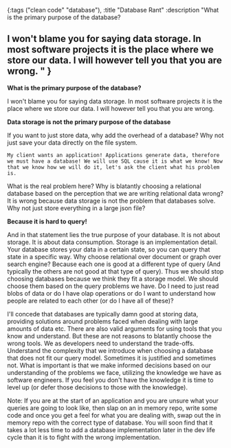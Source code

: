 {:tags ("clean code" "database"), :title "Database Rant"
 :description
 "What is the primary purpose of the database?

  I won't blame you for saying data storage. In most software projects it is the place where we store our data. I will however tell you that you are wrong. "
}
-----
**What is the primary purpose of the database?**

I won't blame you for saying data storage. In most software projects it is the place where we store our data. I will however tell you that you are wrong. 

**Data storage is not the primary purpose of the database**

If you want to just store data, why add the overhead of a database? Why not just save your data directly on the file system. 

`My client wants an application! Applications generate data, therefore we must have a database! We will use SQL cause it is what we know! Now that we know how we will do it, let's ask the client what his problem is.`

What is the real problem here? Why is blatantly choosing a relational database based on the perception that we are writing relational data wrong? It is wrong because data storage is not the problem that databases solve. Why not just store everything in a large json file?

**Because it is hard to query!**

And in that statement lies the true purpose of your database. It is not about storage. It is about data consumption. Storage is an implementation detail. Your database stores your data in a certain state, so you can query that state in a specific way. Why choose relational over document or graph over search engine? Because each one is good at a different type of query (And typically the others are not good at that type of query). Thus we should stop choosing databases because we think they fit a storage model. We should choose them based on the query problems we have. Do I need to just read blobs of data or do I have olap operations or do I want to understand how people are related to each other (or do I have all of these)?

I'll concede that databases are typically damn good at storing data, providing solutions around problems faced when dealing with large amounts of data etc. There are also valid arguments for using tools that you know and understand. But these are not reasons to blatantly choose the wrong tools. We as developers need to understand the trade-offs. Understand the complexity that we introduce when choosing a database that does not fit our query model. Sometimes it is justified and sometimes not. What is important is that we make informed decisions based on our understanding of the problems we face, utilizing the knowledge we have as software engineers. If you feel you don't have the knowledge it is time to level up (or defer those decisions to those with the knowledge). 

Note: If you are at the start of an application and you are unsure what your queries are going to look like, then slap on an in memory repo, write some code and once you get a feel for what you are dealing with, swap out the in memory repo with the correct type of database. You will soon find that it takes a lot less time to add a database implementation later in the dev life cycle than it is to fight with the wrong implementation.


<a href="http://www.codeproject.com/script/Articles/BlogFeedList.aspx?amid=8804440" rel="tag" style="display:none">CodeProject</a>
